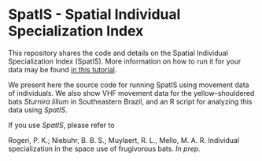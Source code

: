 # SpatIS - Spatial Individual Specialization Index

This repository shares the code and details on the Spatial Individual Specialization Index (SpatIS). More information on how to run it for your data may be found [in this tutorial](http://rpubs.com/bniebuhr/spatis). 

We present here the source code for running SpatIS using movement data of individuals. We also show VHF movement data for the yellow–shouldered bats *Sturnira lilium* in Southeastern Brazil, and an R script for analyzing this data using *SpatIS*.

If you use *SpatIS*, please refer to

Rogeri, P. K.; Niebuhr, B. B. S.; Muylaert, R. L., Mello, M. A. R. Individual specialization in the space use of frugivorous bats. *In prep.*
